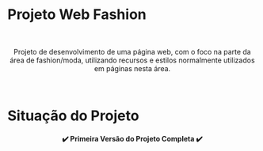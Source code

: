 # Projeto Web Fashion

<br>
<p align="center"> Projeto de desenvolvimento de uma página web, com o foco na parte da área de fashion/moda, utilizando recursos e estilos normalmente utilizados em páginas nesta área.</p>

<br>

# Situação do Projeto

<h4 align="center">
        ✔️ Primeira Versão do Projeto Completa ✔️
</h4>

<br>

<p></p>

